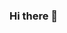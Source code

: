 ### Hi there 👋

<!--
**Yogadharshan/Yogadharshan** is a ✨ _special_ ✨ repository because its `README.md` (this file) appears on your GitHub profile.

Here are some ideas to get you started:

<div id="header" align="center">
  <img src="https://www.google.com/url?sa=i&url=https%3A%2F%2Feconomictimes.indiatimes.com%2Fprime%2Ftechnology-and-startups%2Fbooting-up-developer-economy-how-tech-startups-are-helping-coders-build-and-test-software-faster%2Fprimearticleshow%2F84146083.cms&psig=AOvVaw0ohQyfzKGdJvCCh_7mMXn-&ust=1668348213011000&source=images&cd=vfe&ved=0CBAQjRxqFwoTCJCQvMfnqPsCFQAAAAAdAAAAABAE"/>
</div>
- 🔭 I’m currently working on a Youtube Video Downloader
- 🌱 I’m currently learning Automating with Python
- 👯 I’m looking to collaborate on Automating with Python
- 🤔 I’m looking for help with Web Scraping
- 💬 Ask me about Web scraping and Python
- 📫 How to reach me: 
- 😄 Pronouns: ...
- ⚡ Fun fact: ...
-->
